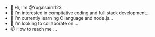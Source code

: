- 👋 Hi, I’m @Yugalsaini123
- 👀 I’m interested in compitative coding and full stack development...
- 🌱 I’m currently learning C language and node.js...
- 💞️ I’m looking to collaborate on ...
- 📫 How to reach me ...

<!---
Yugalsaini123/Yugalsaini123 is a ✨ special ✨ repository because its `README.md` (this file) appears on your GitHub profile.
You can click the Preview link to take a look at your changes.
--->
